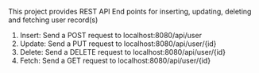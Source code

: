 This project provides REST API End points for inserting, updating, deleting and fetching user record(s)

1. Insert: Send a POST request to localhost:8080/api/user
2. Update: Send a PUT request to localhost:8080/api/user/{id}
3. Delete: Send a DELETE request to localhost:8080/api/user/{id}
4. Fetch: Send a GET request to localhost:8080/api/user/{id}
